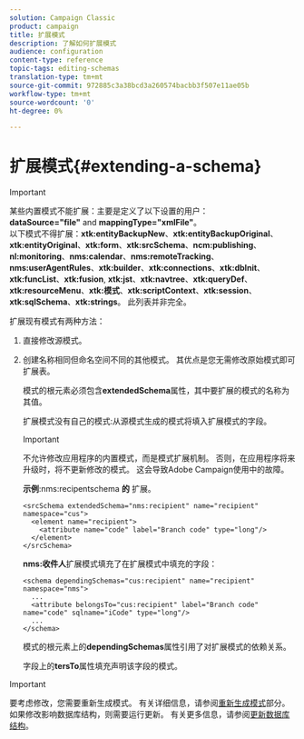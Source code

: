 ```yaml
---
solution: Campaign Classic
product: campaign
title: 扩展模式
description: 了解如何扩展模式
audience: configuration
content-type: reference
topic-tags: editing-schemas
translation-type: tm+mt
source-git-commit: 972885c3a38bcd3a260574bacbb3f507e11ae05b
workflow-type: tm+mt
source-wordcount: '0'
ht-degree: 0%

---
```



# 扩展模式{#extending-a-schema}

>[!IMPORTANT]
>
>某些内置模式不能扩展：主要是定义了以下设置的用户：\
>**dataSource=&quot;file&quot;** and  **mappingType=&quot;xmlFile&quot;**。\
>以下模式不得扩展：**xtk:entityBackupNew**、**xtk:entityBackupOriginal**、**xtk:entityOriginal**、**xtk:form**、**xtk:srcSchema**、**ncm:publishing**、**nl:monitoring**、**nms:calendar**、**nms:remoteTracking**、**nms:userAgentRules**、**xtk:builder**、**xtk:connections**、**xtk:dbInit**、**xtk:funcList**、**xtk:fusion**, **xtk:jst**、**xtk:navtree**、**xtk:queryDef**、**xtk:resourceMenu**、**xtk:模式**、**xtk:scriptContext**、**xtk:session**、**xtk:sqlSchema**、**xtk:strings**。
>此列表并非完全。

扩展现有模式有两种方法：

1. 直接修改源模式。
1. 创建名称相同但命名空间不同的其他模式。 其优点是您无需修改原始模式即可扩展表。

   模式的根元素必须包含&#x200B;**extendedSchema**&#x200B;属性，其中要扩展的模式的名称为其值。

   扩展模式没有自己的模式:从源模式生成的模式将填入扩展模式的字段。

   >[!IMPORTANT]
   >
   >不允许修改应用程序的内置模式，而是模式扩展机制。 否则，在应用程序将来升级时，将不更新修改的模式。 这会导致Adobe Campaign使用中的故障。

   **示例**:nms:recipentschema **的** 扩展。

   ```
   <srcSchema extendedSchema="nms:recipient" name="recipient" namespace="cus">
     <element name="recipient">
       <attribute name="code" label="Branch code" type="long"/>
     </element>
   </srcSchema>
   ```

   **nms:收件人**&#x200B;扩展模式填充了在扩展模式中填充的字段：

   ```
   <schema dependingSchemas="cus:recipient" name="recipient" namespace="nms">
     ...
     <attribute belongsTo="cus:recipient" label="Branch code" name="code" sqlname="iCode" type="long"/>
     ...
   </schema>
   ```

   模式的根元素上的&#x200B;**dependingSchemas**&#x200B;属性引用了对扩展模式的依赖关系。

   字段上的&#x200B;**tersTo**&#x200B;属性填充声明该字段的模式。

>[!IMPORTANT]
>
>要考虑修改，您需要重新生成模式。 有关详细信息，请参阅[重新生成模式](../../configuration/using/regenerating-schemas.md)部分。\
>如果修改影响数据库结构，则需要运行更新。 有关更多信息，请参阅[更新数据库结构](../../configuration/using/updating-the-database-structure.md)。

